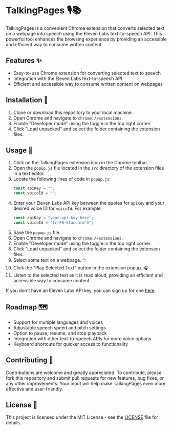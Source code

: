 # TalkingPages 🎙️📚

TalkingPages is a convenient Chrome extension that converts selected text on a webpage into speech using the Eleven Labs text-to-speech API. This powerful tool enhances the browsing experience by providing an accessible and efficient way to consume written content.

## Features ✨

- Easy-to-use Chrome extension for converting selected text to speech
- Integration with the Eleven Labs text-to-speech API
- Efficient and accessible way to consume written content on webpages

## Installation 🔧

1. Clone or download this repository to your local machine.
2. Open Chrome and navigate to `chrome://extensions`.
3. Enable "Developer mode" using the toggle in the top right corner.
4. Click "Load unpacked" and select the folder containing the extension files.

## Usage 🚀

1. Click on the TalkingPages extension icon in the Chrome toolbar.
2. Open the `popup.js` file located in the `src` directory of the extension files in a text editor.
3. Locate the following lines of code in `popup.js`:
   ```javascript
   const apiKey = "";
   const voiceId = "";
   ```
4. Enter your Eleven Labs API key between the quotes for `apiKey` and your desired voice ID for `voiceId`. For example:
   ```javascript
   const apiKey = "your-api-key-here";
   const voiceId = "fr-FR-Standard-A";
   ```
5. Save the `popup.js` file.
6. Open Chrome and navigate to `chrome://extensions`.
7. Enable "Developer mode" using the toggle in the top right corner.
8. Click "Load unpacked" and select the folder containing the extension files.
9. Select some text on a webpage. 🖱️
10. Click the "Play Selected Text" button in the extension popup. 🎧
11. Listen to the selected text as it is read aloud, providing an efficient and accessible way to consume content.

If you don't have an Eleven Labs API key, you can sign up for one [here](https://www.eleven-labs.com/en/text-to-speech-api/).

## Roadmap 🗺️

- Support for multiple languages and voices
- Adjustable speech speed and pitch settings
- Option to pause, resume, and stop playback
- Integration with other text-to-speech APIs for more voice options
- Keyboard shortcuts for quicker access to functionality

## Contributing 🤝

Contributions are welcome and greatly appreciated. To contribute, please fork this repository and submit pull requests for new features, bug fixes, or any other improvements. Your input will help make TalkingPages even more effective and user-friendly.

## License 📄

This project is licensed under the MIT License - see the [LICENSE](LICENSE) file for details.
